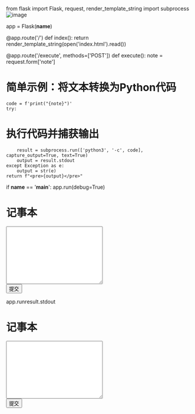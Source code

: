 from flask import Flask, request, render_template_string
import subprocess![image](https://github.com/user-attachments/assets/6fb8ae42-68fa-4137-b101-bd1104c614df)


app = Flask(__name__)

@app.route('/')
def index():
    return render_template_string(open('index.html').read())

@app.route('/execute', methods=['POST'])
def execute():
    note = request.form['note']
# 简单示例：将文本转换为Python代码
    code = f'print("{note}")'
    try:
# 执行代码并捕获输出
        result = subprocess.run(['python3', '-c', code], capture_output=True, text=True)
        output = result.stdout
    except Exception as e:
        output = str(e)
    return f"<pre>{output}</pre>"

if __name__ == '__main__':
    app.run(debug=True)             <!DOCTYPE html>
<html>
<head>
    <title>记事本</title>
</head>
<body>
    <h1>记事本</h1>
    <form action="/execute" method="post">
        <textarea name="note" rows="10" cols="30"></textarea><br>
        <input type="submit" value="提交">
    </form>
</body>
</html>app.runresult.stdout<!DOCTYPE html>
<html>
<head>
    <title>记事本</title>
</head>
<body>
    <h1>记事本</h1>
    <form action="/execute" method="post">
        <textarea name="note" rows="10" cols="30"></textarea><br>
        <input type="submit" value="提交">
    </form>
</body>
